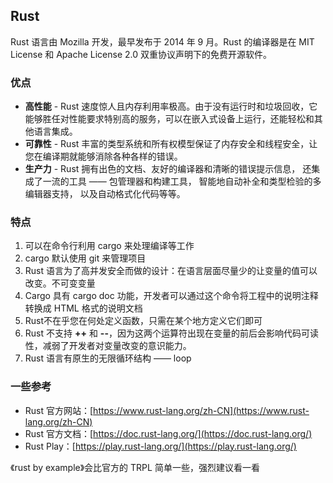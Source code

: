 ## Rust

Rust 语言由 Mozilla 开发，最早发布于 2014 年 9 月。Rust 的编译器是在 MIT License 和 Apache License 2.0 双重协议声明下的免费开源软件。

### 优点

- **高性能** - Rust 速度惊人且内存利用率极高。由于没有运行时和垃圾回收，它能够胜任对性能要求特别高的服务，可以在嵌入式设备上运行，还能轻松和其他语言集成。
- **可靠性** - Rust 丰富的类型系统和所有权模型保证了内存安全和线程安全，让您在编译期就能够消除各种各样的错误。
- **生产力** - Rust 拥有出色的文档、友好的编译器和清晰的错误提示信息， 还集成了一流的工具 —— 包管理器和构建工具， 智能地自动补全和类型检验的多编辑器支持， 以及自动格式化代码等等。


### 特点

1. 可以在命令行利用 cargo 来处理编译等工作
2. cargo 默认使用 git 来管理项目
3. Rust 语言为了高并发安全而做的设计：在语言层面尽量少的让变量的值可以改变。不可变变量
4. Cargo 具有 cargo doc 功能，开发者可以通过这个命令将工程中的说明注释转换成 HTML 格式的说明文档
5. Rust不在乎您在何处定义函数，只需在某个地方定义它们即可
6. Rust 不支持 **++** 和 **--**，因为这两个运算符出现在变量的前后会影响代码可读性，减弱了开发者对变量改变的意识能力。
7. Rust 语言有原生的无限循环结构 —— loop


### 一些参考

- Rust 官方网站：[https://www.rust-lang.org/zh-CN](https://www.rust-lang.org/zh-CN)
- Rust 官方文档：[https://doc.rust-lang.org/](https://doc.rust-lang.org/)
- Rust Play：[https://play.rust-lang.org/](https://play.rust-lang.org/)

《rust by example》会比官方的 TRPL 简单一些，强烈建议看一看